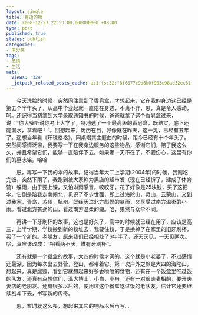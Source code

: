 ```yaml
---
layout: single
title: 身边的物
date: 2008-12-27 22:53:00.000000000 +08:00
type: post
published: true
status: publish
categories:
- 未分类
tags:
- 感悟
- 生活
meta:
  views: '324'
  _jetpack_related_posts_cache: a:1:{s:32:"8f6677c9d6b0f903e98ad32ec61f8deb";a:2:{s:7:"expires";i:1482635755;s:7:"payload";a:0:{}}}
---
```

<p class="MsoNormal" style="text-indent: 21pt;"><span style="font-family: 宋体;">今天洗脸的时候，突然间注意到了香皂盒，才想起来，它在我的身边这已经是第五个半年头了，从高中毕业起就一直陪在身边，不离不弃，恩，真是令人感动，呵。还记得当初拿到大学录取通知书的时候，爸爸就拿了这个香皂盒过来，说：“你大爷听说你考上大学了，特地选了一个最高级的香皂盒，既结实，底下还能漏水，拿着吧！”。回想起来，历历在目，好像就在昨天，这一晃，已经有五年了。遥想当年看《环珠格格》，同桌唱其主题曲的时候，距今已经有十个年头了。突然间感情泛滥，我要写一下在我身边服务的这些物品，感谢它们，陪了我这么久，并且希望它们，能够一直陪伴下去。如果哪一天不在了，不要伤心，这里有你们的墓志铭。哈哈</span></p>
<p class="MsoNormal" style="text-indent: 21pt;"><span style="font-family: 宋体;">恩，再写一下我的伞的故事。记得当年大二上学期</span><span lang="EN-US" xml:lang="EN-US">(2004</span><span style="font-family: 宋体;">年</span><span lang="EN-US" xml:lang="EN-US">)</span><span style="font-family: 宋体;">的时候，我刚吃完饭，突然下雨了，我跑到被大家称为黑店的超市发（现在已经拆了，建成了体育馆）躲雨，由于要上课，又怕淋雨感冒，咬咬牙，花了好像是</span><span lang="EN-US" xml:lang="EN-US">25</span><span style="font-family: 宋体;">块钱，买了这把伞。它倒是陪我走南闯北，见识了不少世面，即上过海陀山，灵山，云蒙山，又到过我家，青岛，苏州，杭州。既经历过北方彪悍的暴雨，又享受过南方温柔的小雨。看过北方苍劲的山，看过南方温柔的湖。哈，果然与众伞不同。</span></p>
<p class="MsoNormal" style="text-indent: 21pt;"><span style="font-family: 宋体;">再讲一下牙刷杯的故事，这也是好久了，高中的时候就已经在用了，应该是高三，上半学期，学校搬到新的校址去，我要住校，于是换掉了在家里的旧牙刷杯，买了一个新的。老朋友，原来我们已经相处了</span><span lang="EN-US" xml:lang="EN-US">6</span><span style="font-family: 宋体;">年半了，还天天见，一天见两次。哈，真应该改成：“相看两不厌，惟有牙刷杯”。</span></p>
<p class="MsoNormal" style="text-indent: 21pt;"><span style="font-family: 宋体;">还有就是一个餐盒的故事，大四的时候才买的，这个就是小老婆了，不过感情还最深，因为每次出去野营，登山，都带着它。第一次户外之旅是大四的海陀山，想起来，真是腐败，看到它就想起来好多香喷喷的食物，还有在一个饭盒里吃过饭的队友。还真有点想你们，温大博士，小白，小舟，还有一对很夫妻相的，要开夫妻店的老朋友。还有很多以后的，使用过这个餐盒吃过饭的老队友。估计它还要继续战斗下去，书写新的传奇。</span></p>
<p class="MsoNormal" style="text-indent: 21pt;"><span style="font-family: 宋体;">恩，暂时就这么多，想起来其它的物品以后再写</span><span lang="EN-US" xml:lang="EN-US">…</span></p>
<p class="MsoNormal" style="text-indent: 21pt;"><span lang="EN-US" xml:lang="EN-US"> </span></p>
